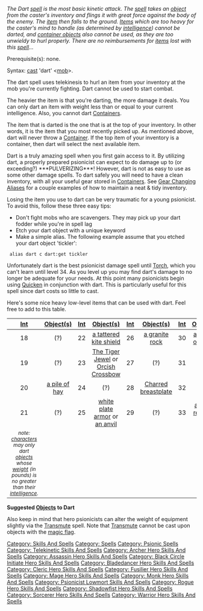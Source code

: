 *The Dart [spell](:Category:_Spells "wikilink") is the most basic
kinetic attack. The [spell](:Category:_Spells "wikilink") takes an
[object](:Category:_Objects "wikilink") from the caster's inventory and
flings it with great force against the body of the enemy. The
[item](:Category:_Objects "wikilink") then falls to the ground.
[Items](:Category:_Objects "wikilink") which are too heavy for the
caster's mind to handle (as determined by
[intelligence](Intelligence "wikilink")) cannot be darted, and
[container objects](:Category:_Containers "wikilink") also cannot be
used, as they are too unwieldy to hurl properly. There are no
reimbursements for [items](:Category:_Objects "wikilink") lost with this
[spell](:Category:_Spells "wikilink")...*

Prerequisite(s): none.

Syntax: [cast](Cast "wikilink") 'dart'
\<[mob](:Category:_Mobs "wikilink")\>.

The dart spell uses telekinesis to hurl an item from your inventory at
the mob you're currently fighting. Dart cannot be used to start combat.

The heavier the item is that you're darting, the more damage it deals.
You can only dart an item with weight less than or equal to your current
intelligence. Also, you cannot dart
[Containers](:Category:Containers "wikilink").

The item that is darted is the one that is at the top of your inventory.
In other words, it is the item that you most recently picked up. As
mentioned above, dart will never throw a
[Container](:Category:Containers "wikilink"). If the top item of your
inventory is a container, then dart will select the next available item.

Dart is a truly amazing spell when you first gain access to it. By
utilizing dart, a properly prepared psionicist can expect to do damage
up to (or exceeding?) \*\*\*PULVERIZING\*\*\*! However, dart is not as
easy to use as some other damage spells. To dart safely you will need to
have a clean inventory, with all your useful gear stored in
[Containers](:Category:Containers "wikilink"). See [Gear Changing
Aliases](:Category:Gear_Changing_Aliases "wikilink") for a couple
examples of how to maintain a neat & tidy inventory.

Losing the item you use to dart can be very traumatic for a young
psionicist. To avoid this, follow these three easy tips:

-   Don't fight mobs who are scavengers. They may pick up your dart
    fodder while you're in spell lag
-   Etch your dart object with a unique keyword
-   Make a simple alias. The following example assume that you etched
    your dart object 'tickler':

` alias dart c dart:get tickler`

Unfortunately dart is the best psionicist damage spell until
[Torch](Torch_(spell) "wikilink"), which you can't learn until level 34.
As you level up you may find dart's damage to no longer be adequate for
your needs. At this point many psionicists begin using
[Quicken](Quicken "wikilink") in conjunction with dart. This is
particularly useful for this spell since dart costs so little to cast.

Here's some nice heavy low-level items that can be used with dart. Feel
free to add to this table.  

|                                                                                                           [Int](Intelligence "wikilink")                                                                                                            | [Object(s)](:Category:_Objects "wikilink") | [Int](Intelligence "wikilink") |                         [Object(s)](:Category:_Objects "wikilink")                         | [Int](Intelligence "wikilink") |      [Object(s)](:Category:_Objects "wikilink")       | [Int](Intelligence "wikilink") |           [Object(s)](:Category:_Objects "wikilink")            |
|:---------------------------------------------------------------------------------------------------------------------------------------------------------------------------------------------------------------------------------------------------:|:------------------------------------------:|:------------------------------:|:------------------------------------------------------------------------------------------:|:------------------------------:|:-----------------------------------------------------:|:------------------------------:|:---------------------------------------------------------------:|
|                                                                                                                         18                                                                                                                          |                    (?)                     |               22               |                 [a tattered kite shield](Tattered_Kite_Shield "wikilink")                  |               26               |       [a granite rock](Granite_Rock "wikilink")       |               30               |         [a Bundle of Reeds](Bundle_Of_Reeds "wikilink")         |
|                                                                                                                         19                                                                                                                          |                    (?)                     |               23               | [The Tiger Jewel](Tiger_Jewel "wikilink") or [Orcish Crossbow](Orcish_Crossbow "wikilink") |               27               |                          (?)                          |               31               |                               (?)                               |
|                                                                                                                         20                                                                                                                          |  [a pile of hay](Pile_Of_Hay "wikilink")   |               24               |                                            (?)                                             |               28               | [Charred breastplate](Charred_Breastplate "wikilink") |               32               |                               (?)                               |
|                                                                                                                         21                                                                                                                          |                    (?)                     |               25               |     [white plate armor](White_Plate_Armor "wikilink") or [an anvil](Anvil "wikilink")      |               29               |                          (?)                          |               33               | [a suit of red plate armor](Suit_Of_Red_Plate_Armor "wikilink") |
| <small>*note: [characters](:Category:_Characters "wikilink") may only dart [objects](:Category:_Objects "wikilink") whose [weight](Object_Weight "wikilink") (in pounds) is no greater than their [intelligence](Intelligence "wikilink").*</small> |                                            |                                |                                                                                            |                                |                                                       |                                |                                                                 |

**Suggested [Objects](:Category:_Objects "wikilink") to Dart**

Also keep in mind that hero psionicists can alter the weight of
equipment slightly via the [Transmute](Transmute "wikilink") spell. Note
that [Transmute](Transmute "wikilink") cannot be cast upon objects with
the [magic flag](Magic_Flag "wikilink").

[Category: Skills And Spells](Category:_Skills_And_Spells "wikilink")
[Category: Spells](Category:_Spells "wikilink") [Category: Psionic
Spells](Category:_Psionic_Spells "wikilink") [Category: Telekinetic
Skills And Spells](Category:_Telekinetic_Skills_And_Spells "wikilink")
[Category: Archer Hero Skills And
Spells](Category:_Archer_Hero_Skills_And_Spells "wikilink") [Category:
Assassin Hero Skills And
Spells](Category:_Assassin_Hero_Skills_And_Spells "wikilink") [Category:
Black Circle Initiate Hero Skills And
Spells](Category:_Black_Circle_Initiate_Hero_Skills_And_Spells "wikilink")
[Category: Bladedancer Hero Skills And
Spells](Category:_Bladedancer_Hero_Skills_And_Spells "wikilink")
[Category: Cleric Hero Skills And
Spells](Category:_Cleric_Hero_Skills_And_Spells "wikilink") [Category:
Fusilier Hero Skills And
Spells](Category:_Fusilier_Hero_Skills_And_Spells "wikilink") [Category:
Mage Hero Skills And
Spells](Category:_Mage_Hero_Skills_And_Spells "wikilink") [Category:
Monk Hero Skills And
Spells](Category:_Monk_Hero_Skills_And_Spells "wikilink") [Category:
Psionicist Lowmort Skills And
Spells](Category:_Psionicist_Lowmort_Skills_And_Spells "wikilink")
[Category: Rogue Hero Skills And
Spells](Category:_Rogue_Hero_Skills_And_Spells "wikilink") [Category:
Shadowfist Hero Skills And
Spells](Category:_Shadowfist_Hero_Skills_And_Spells "wikilink")
[Category: Sorcerer Hero Skills And
Spells](Category:_Sorcerer_Hero_Skills_And_Spells "wikilink") [Category:
Warrior Hero Skills And
Spells](Category:_Warrior_Hero_Skills_And_Spells "wikilink")
